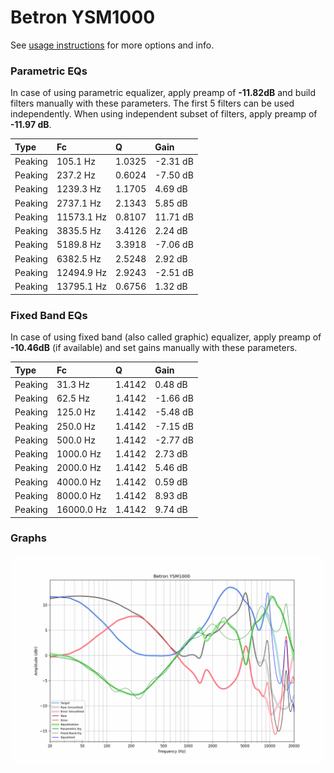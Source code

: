 # Betron YSM1000
See [usage instructions](https://github.com/jaakkopasanen/AutoEq#usage) for more options and info.

### Parametric EQs
In case of using parametric equalizer, apply preamp of **-11.82dB** and build filters manually
with these parameters. The first 5 filters can be used independently.
When using independent subset of filters, apply preamp of **-11.97 dB**.

| Type    | Fc         |      Q | Gain     |
|:--------|:-----------|:-------|:---------|
| Peaking | 105.1 Hz   | 1.0325 | -2.31 dB |
| Peaking | 237.2 Hz   | 0.6024 | -7.50 dB |
| Peaking | 1239.3 Hz  | 1.1705 | 4.69 dB  |
| Peaking | 2737.1 Hz  | 2.1343 | 5.85 dB  |
| Peaking | 11573.1 Hz | 0.8107 | 11.71 dB |
| Peaking | 3835.5 Hz  | 3.4126 | 2.24 dB  |
| Peaking | 5189.8 Hz  | 3.3918 | -7.06 dB |
| Peaking | 6382.5 Hz  | 2.5248 | 2.92 dB  |
| Peaking | 12494.9 Hz | 2.9243 | -2.51 dB |
| Peaking | 13795.1 Hz | 0.6756 | 1.32 dB  |

### Fixed Band EQs
In case of using fixed band (also called graphic) equalizer, apply preamp of **-10.46dB**
(if available) and set gains manually with these parameters.

| Type    | Fc         |      Q | Gain     |
|:--------|:-----------|:-------|:---------|
| Peaking | 31.3 Hz    | 1.4142 | 0.48 dB  |
| Peaking | 62.5 Hz    | 1.4142 | -1.66 dB |
| Peaking | 125.0 Hz   | 1.4142 | -5.48 dB |
| Peaking | 250.0 Hz   | 1.4142 | -7.15 dB |
| Peaking | 500.0 Hz   | 1.4142 | -2.77 dB |
| Peaking | 1000.0 Hz  | 1.4142 | 2.73 dB  |
| Peaking | 2000.0 Hz  | 1.4142 | 5.46 dB  |
| Peaking | 4000.0 Hz  | 1.4142 | 0.59 dB  |
| Peaking | 8000.0 Hz  | 1.4142 | 8.93 dB  |
| Peaking | 16000.0 Hz | 1.4142 | 9.74 dB  |

### Graphs
![](./Betron%20YSM1000.png)